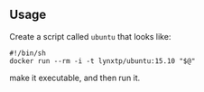 ## Usage

Create a script called `ubuntu` that looks like:

    #!/bin/sh
    docker run --rm -i -t lynxtp/ubuntu:15.10 "$@"

make it executable, and then run it.
